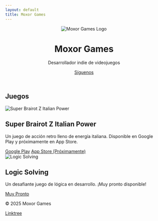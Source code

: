 ```yaml
---
layout: default
title: Moxor Games
---
```


<header>
  <img src="/assets/img/logo.png" alt="Moxor Games Logo" />
  <h1 id="title">Moxor Games</h1>
  <p id="subtitle">Desarrollador indie de videojuegos</p>
  <a href="https://linktr.ee/moxorgames" class="btn" id="follow-btn">Síguenos</a>
</header>

<section>
  <h2 id="games-heading">Juegos</h2>

  <div class="game">
    <img src="/assets/img/super-brairot-z.png" alt="Super Brairot Z Italian Power" />
    <div class="game-content">
      <h2 id="game1-title">Super Brairot Z Italian Power</h2>
      <p id="game1-desc">Un juego de acción retro lleno de energía italiana. Disponible en Google Play y próximamente en App Store.</p>
      <a href="/super-brairot-z.html" class="btn" id="playstore-btn">Google Play</a>
      <a href="/super-brairot-z.html" class="btn" id="appstore-btn">App Store (Próximamente)</a>
    </div>
  </div>

  <div class="game">
    <img src="/assets/img/logic-solving.png" alt="Logic Solving" />
    <div class="game-content">
      <h2 id="game2-title">Logic Solving</h2>
      <p id="game2-desc">Un desafiante juego de lógica en desarrollo. ¡Muy pronto disponible!</p>
      <a href="/logic-solving.html" class="btn" id="comingsoon-btn">Muy Pronto</a>
    </div>
  </div>
</section>

<footer>
  <p>&copy; 2025 Moxor Games</p>
  <a href="https://linktr.ee/moxorgames" id="footer-link">Linktree</a>
</footer>

<script>
  const translations = {
    en: {
      title: "Moxor Games",
      subtitle: "Indie game developer",
      follow: "Follow us",
      games: "Games",
      game1_title: "Super Brairot Z Italian Power",
      game1_desc: "A retro action game full of Italian energy. Available on Google Play and coming soon to the App Store.",
      game2_title: "Logic Solving",
      game2_desc: "A challenging logic game in development. Coming soon!",
      playstore: "Google Play",
      appstore: "App Store (Coming Soon)",
      comingsoon: "Coming Soon",
      linktree: "Linktree"
    },
    es: {
      title: "Moxor Games",
      subtitle: "Desarrollador indie de videojuegos",
      follow: "Síguenos",
      games: "Juegos",
      game1_title: "Super Brairot Z Italian Power",
      game1_desc: "Un juego de acción retro lleno de energía italiana. Disponible en Google Play y próximamente en App Store.",
      game2_title: "Logic Solving",
      game2_desc: "Un desafiante juego de lógica en desarrollo. ¡Muy pronto disponible!",
      playstore: "Google Play",
      appstore: "App Store (Próximamente)",
      comingsoon: "Muy Pronto",
      linktree: "Linktree"
    }
  };

  function setLanguage() {
    const lang = navigator.language.startsWith("es") ? "es" : "en";
    const t = translations[lang];
    document.getElementById("title").textContent = t.title;
    document.getElementById("subtitle").textContent = t.subtitle;
    document.getElementById("follow-btn").textContent = t.follow;
    document.getElementById("games-heading").textContent = t.games;
    document.getElementById("game1-title").textContent = t.game1_title;
    document.getElementById("game1-desc").textContent = t.game1_desc;
    document.getElementById("game2-title").textContent = t.game2_title;
    document.getElementById("game2-desc").textContent = t.game2_desc;
    document.getElementById("playstore-btn").textContent = t.playstore;
    document.getElementById("appstore-btn").textContent = t.appstore;
    document.getElementById("comingsoon-btn").textContent = t.comingsoon;
    document.getElementById("footer-link").textContent = t.linktree;
  }
  window.onload = setLanguage;
</script>
